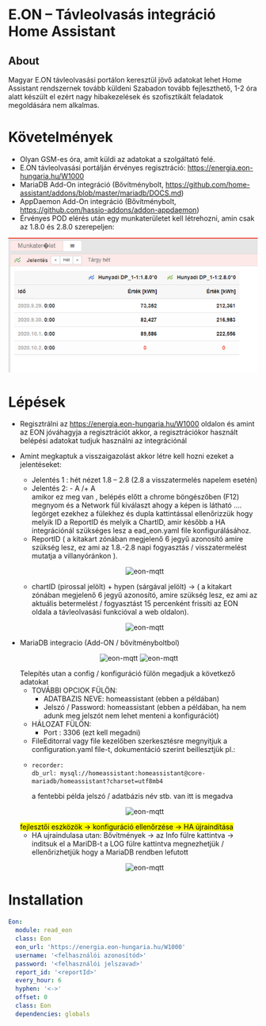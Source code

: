 # E.ON – Távleolvasás integráció Home Assistant

## About

Magyar E.ON távleolvasási portálon keresztül jövő adatokat lehet Home Assistant rendszernek tovább küldeni
Szabadon tovább fejleszthető, 1-2 óra alatt készült el ezért nagy hibakezelések és szofisztikált feladatok megoldására nem alkalmas.

# Követelmények

* Olyan GSM-es óra, amit küldi az adatokat a szolgáltató felé.
* E.ON távleolvasási portálján érvényes regisztráció: https://energia.eon-hungaria.hu/W1000
* MariaDB Add-On integráció (Bővítménybolt, https://github.com/home-assistant/addons/blob/master/mariadb/DOCS.md)
* AppDaemon Add-On integráció (Bővítménybolt, https://github.com/hassio-addons/addon-appdaemon)
* Érvényes POD elérés után egy munkaterületet kell létrehozni, amin csak az 1.8.0 és 2.8.0 szerepeljen:
<p align="center">    
        <img src="https://github.com/amargo/eon-mqtt/raw/master/img/eon-workarea.PNG" alt="eon-mqtt">
    <br>
</p>

# Lépések
* Regisztrálni az https://energia.eon-hungaria.hu/W1000 oldalon és amint az EON jóváhagyja a regisztrációt akkor, a regisztrációkor használt belépési adatokat tudjuk használni az integrációnál
* Amint megkaptuk a visszaigazolást akkor létre kell hozni ezeket a jelentéseket:
  * Jelentés 1 : hét nézet 1.8 – 2.8 (2.8 a visszatermelés napelem esetén)
  * Jelentés 2: - A /+ A  
  amikor ez meg van , belépés előtt a chrome böngészőben (F12) megnyom és a Network fül kiválaszt ahogy a képen is látható …. legörget ezekhez a fülekhez és dupla kattintással ellenőrizzük hogy melyik ID a ReportID és melyik a ChartID, amir később a HA integrációnál szükséges lesz a ead_eon.yaml file konfigurálásához.
  * ReportID ( a kitakart zónában megjelenő 6 jegyű azonosító amire szükség lesz, ez ami az 1.8.-2.8 napi fogyasztás / visszatermelést mutatja a villanyóránkon ).
    <p align="center">    
            <img src="https://github.com/amargo/appdeamon-scripts/eon/raw/master/img/eon_jelentes_1_2.jpg" alt="eon-mqtt">
        <br>
    </p>
  * chartID (pirossal jelölt) + hypen (sárgával jelölt) -> ( a kitakart zónában megjelenő 6 jegyű azonosító, amire szükség lesz, ez ami az aktuális betermelést / fogyasztást 15 percenként frissíti az EON oldala a távleolvasási funkcióval a web oldalon).
    <p align="center">    
            <img src="https://github.com/amargo/appdeamon-scripts/eon/raw/master/img/eon_jelentes.jpg" alt="eon-mqtt">
        <br>
    </p>

* MariaDB integracio (Add-ON / bővítményboltbol)
    <p align="center">    
            <img src="https://github.com/amargo/appdeamon-scripts/eon/raw/master/img/mariaDB.jpg" alt="eon-mqtt">
            <img src="https://github.com/amargo/appdeamon-scripts/eon/raw/master/img/mariaDB_config.jpg" alt="eon-mqtt">            
        <br>
    </p>
  Telepítés utan a config / konfiguráció fülön megadjuk a következő adatokat

    * TOVÁBBI OPCIOK FÜLÖN:
      * ADATBAZIS NEVE: homeassistant (ebben a példában)
      * Jelszó / Password: homeassistant (ebben a példában, ha nem adunk meg jelszót nem lehet menteni a konfigurációt)
    * HÁLOZAT FÜLÖN:
      * Port : 3306 (ezt kell megadni)
  * FileEditorral vagy file kezelőben szerkesztésre megnyitjuk a configuration.yaml file-t, dokumentáció szerint beillesztjük pl.: 
  * 
    ```
    recorder:
    db_url: mysql://homeassistant:homeassistant@core-mariadb/homeassistant?charset=utf8mb4
    ```
    a fentebbi példa jelszó / adatbázis név stb. van itt is megadva
      <p align="center">    
              <img src="https://github.com/amargo/appdeamon-scripts/eon/raw/master/img/ha_recorder.jpg" alt="eon-mqtt">
          <br>
      </p>
  <mark>
  fejlesztői eszközök -> konfiguráció ellenőrzése -> HA újraindítása
  </mark>
  
  * HA ujraindulasa utan:
    Bővítmények -> az Info fülre kattintva -> inditsuk el a MariDB-t a LOG fülre kattintva megnezhetjük / ellenőrizhetjük hogy a MariaDB rendben lefutott
      <p align="center">    
              <img src="https://github.com/amargo/appdeamon-scripts/eon/raw/master/img/mariaDB_log.jpg" alt="eon-mqtt">
          <br>
      </p>    

# Installation

```yaml
Eon:
  module: read_eon
  class: Eon
  eon_url: 'https://energia.eon-hungaria.hu/W1000'
  username: '<felhasználói azonosítód>'
  password: '<felhasználói jelszavad>'
  report_id: '<reportId>'
  every_hour: 6
  hyphen: '<->'
  offset: 0
  class: Eon
  dependencies: globals
```
